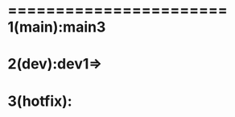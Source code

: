 =======================
1(main):main3
========================
2(dev):dev1=>
========================
3(hotfix):
=======================